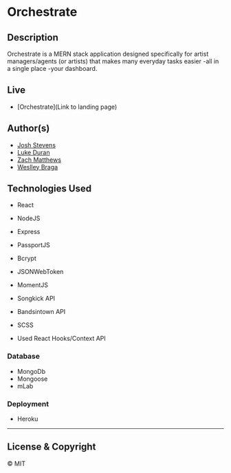 # Orchestrate

## Description

Orchestrate is a MERN stack application designed specifically for artist managers/agents (or artists) that makes many everyday tasks easier -all in a single place -your dashboard. 

## Live 

-   [Orchestrate](Link to landing page)

## Author(s)

-   [Josh Stevens](https://github.com/jstevens79)
-   [Luke Duran](https://github.com/lukeduran)
-   [Zach Matthews](https://github.com/zmatthews33)
-   [Weslley Braga](https://github.com/wesbragagt)

## Technologies Used
-   React
-   NodeJS
-   Express
-   PassportJS
-   Bcrypt
-   JSONWebToken
-   MomentJS
-   Songkick API
-   Bandsintown API
-   SCSS

-   Used React Hooks/Context API

### Database

-   MongoDb
-   Mongoose
-   mLab

### Deployment

-   Heroku

-----------------------

## License & Copyright

© MIT
